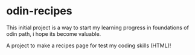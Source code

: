 # odin-recipes

This initial project is a way to start my learning progress in foundations of odin path, i hope its become valuable.

A project to make a recipes page for test my coding skills (HTML)!
